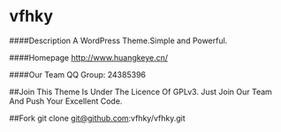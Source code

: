 vfhky
=====

####Description
A WordPress Theme.Simple and Powerful.

####Homepage
http://www.huangkeye.cn/

####Our Team
QQ Group: 24385396

##Join
This Theme Is Under The Licence Of GPLv3. Just Join Our Team And Push Your Excellent Code.

##Fork
git clone git@github.com:vfhky/vfhky.git

